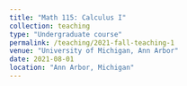 ```yaml
---
title: "Math 115: Calculus I"
collection: teaching
type: "Undergraduate course"
permalink: /teaching/2021-fall-teaching-1
venue: "University of Michigan, Ann Arbor"
date: 2021-08-01
location: "Ann Arbor, Michigan"
---
```

